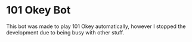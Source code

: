 # 101 Okey Bot

This bot was made to play 101 Okey automatically, 
however I stopped the development due to being busy with other stuff.